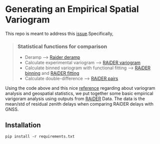 # Generating an Empirical Spatial Variogram

This repo is meant to address this [issue](https://github.com/nisar-solid/ATBD/issues/2#issue-892550063).Specifically,

> ### Statistical functions for comparison
> * Deramp --> [Raider deramp](https://github.com/dbekaert/RAiDER/blob/452cc9c429a0d34831640c6926a99e456ea051dd/tools/RAiDER/statsPlot.py#L345-L348)
> * Calculate experimental variogram --> [RAiDER variogram](https://github.com/dbekaert/RAiDER/blob/452cc9c429a0d34831640c6926a99e456ea051dd/tools/RAiDER/statsPlot.py#L327-L331)
> * Calculate binned variogram with functional fitting --> [RAiDER binning](https://github.com/dbekaert/RAiDER/blob/452cc9c429a0d34831640c6926a99e456ea051dd/tools/RAiDER/statsPlot.py#L358-L386) and [RAiDER fitting](https://github.com/dbekaert/RAiDER/blob/452cc9c429a0d34831640c6926a99e456ea051dd/tools/RAiDER/statsPlot.py#L388-L450)
> * Calculate double-difference --> [RAiDER pairs](https://github.com/dbekaert/RAiDER/blob/452cc9c429a0d34831640c6926a99e456ea051dd/tools/RAiDER/statsPlot.py#L288-L308)

Using the code above and this nice [reference](https://spatial.uchicago.edu/sites/spatial.uchicago.edu/files/5_variogram_r.pdf) regarding about variogram analysis and geospatial statistics, we put together some basic empirical varigoram analysis using outputs from [RAiDER](https://github.com/dbekaert/RAiDER) Data. The data is the mean/std of residual zenith delays when comparing RAiDER delays with GNSS.

## Installation

`pip install -r requirements.txt`